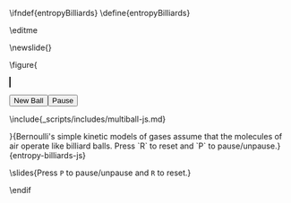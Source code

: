\ifndef{entropyBilliards}
\define{entropyBilliards}

\editme

\newslide{}

\figure{<div>
<canvas id="multiball-canvas" width="600" height="500" style="border:1px solid black;display:inline;text-align:center"></canvas>
<div><button id="multiball-newball" style="text-align:right">New Ball</button><button id="multiball-pause" style="text-align:right">Pause</button></div>

\include{_scripts/includes/multiball-js.md}
</div>}{Bernoulli's simple kinetic models of gases assume that the molecules of air operate like billiard balls. Press `R` to reset and `P` to pause/unpause.}{entropy-billiards-js}

\slides{Press `P` to pause/unpause and `R` to reset.}
<!--include{_physics/includes/ballworld-commands.md}-->

\endif
